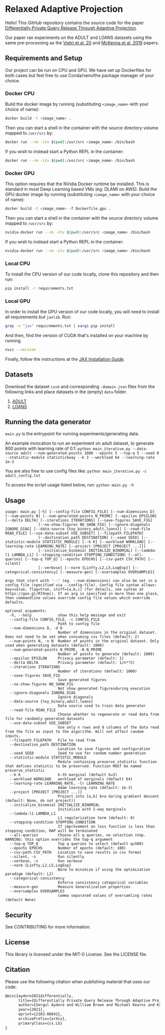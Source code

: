 # Relaxed Adaptive Projection
Hello! This GitHub repository contains the source code for the paper [Differentially Private Query Release Through Adaptive Projection](https://arxiv.org/abs/2103.06641).

Our paper ran experiments on the ADULT and LOANS datasets using the same pre-processing as the 
[Vietri et al. 20](http://proceedings.mlr.press/v119/vietri20b/vietri20b.pdf) and [McKenna et al. 2019](https://arxiv.org/abs/1901.09136) papers.

## Requirements and Setup
Our project can be run on CPU and GPU. We have set up Dockerfiles for both cases but feel free to use Conda/venv/the package manager of your choice.

### Docker CPU
Build the docker image by running (substituting `<image_name>` with your choice of name):
```bash
docker build -t <image_name> .
```

Then you can start a shell in the container with the source directory volume mapped to `/usr/src` by:
```bash
docker run --rm -itv $(pwd):/usr/src <image_name> /bin/bash
```

If you wish to instead start a Python REPL in the container:
```bash
docker run --rm -itv $(pwd):/usr/src <image_name> /bin/bash
```

### Docker GPU
This option requires that the NVidia Docker runtime be installed. This is standard in most Deep Learning based VMs (eg: DLAMI on AWS).
Build the GPU docker image by running (substituting `<image_name>` with your choice of name):
```bash
docker build -t <image_name> -f Dockerfile.gpu .
```

Then you can start a shell in the container with the source directory volume mapped to `/usr/src` by:
```bash
nvidia-docker run --rm -itv $(pwd):/usr/src <image_name> /bin/bash
```

If you wish to instead start a Python REPL in the container:
```bash
nvidia-docker run --rm -itv $(pwd):/usr/src <image_name> /bin/bash
```

### Local CPU
To install the CPU version of our code locally, clone this repository and then run:
```bash
pip install -r requirements.txt
```

### Local GPU
In order to install the GPU version of our code locally, you will need to install all requirements but `jaxlib`. Run:
```bash
grep -v "jax" requirements.txt | xargs pip install
```

And then, find the version of CUDA that's installed on your machine by running
```bash
nvcc --version
```

Finally, follow the instructions at the [JAX Installation Guide](https://github.com/google/jax#pip-installation-gpu-cuda).

## Datasets
Download the dataset `csv`s and corresponding `-domain.json` files from the following links and place datasets in the (empty) `data` folder.
1. [ADULT](https://github.com/ryan112358/private-pgm/tree/master/data)
1. [LOANS](https://github.com/giusevtr/fem/tree/master/datasets)

## Running the data generator
`main.py` is the entrypoint for running experiments/generating data.

An example invocation to run an experiment on adult dataset, to generate 800 points with learning rate of 0.1:
`python main_iterative.py --data-source adult --num-generated-points 1000 --epochs 5 --top-q 5 --seed 0 --statistic-module statistickway --k 3 --workload 64 --learning-rate 1e-3`

You are also free to use config files like:
`python main_iterative.py -c adult_config.txt`


To access the script usage listed below, run: `python main.py -h`

## Usage
```
usage: main.py [-h] [--config-file CONFIG_FILE] [--num-dimensions D] [--num-points N] [--num-generated-points N_PRIME] [--epsilon EPSILON] [--delta DELTA] [--iterations ITERATIONS] [--save-figures SAVE_FIG]
               [--no-show-figures NO_SHOW_FIG] [--ignore-diagonals IGNORE_DIAG] [--data-source {toy_binary,adult,loans}] [--read-file READ_FILE] [--use-data-subset USE_SUBSET] [--filepath FILEPATH]
               [--destination_path DESTINATION] [--seed SEED] [--statistic-module STATISTIC_MODULE] [--k K] [--workload WORKLOAD] [--learning-rate LEARNING_RATE] [--project [PROJECT [PROJECT ...]]]
               [--initialize_binomial INITIALIZE_BINOMIAL] [--lambda-l1 LAMBDA_L1] [--stopping-condition STOPPING_CONDITION] [--all-queries] [--top-q TOP_Q] [--epochs EPOCHS] [--csv-path CSV_PATH] [--silent]
               [--verbose] [--norm {Linfty,L2,L5,LogExp}] [--categorical-consistency] [--measure-gen] [--oversamples OVERSAMPLES]

Args that start with '--' (eg. --num-dimensions) can also be set in a config file (specified via --config-file). Config file syntax allows: key=value, flag=true, stuff=[a,b,c] (for details, see syntax at
https://goo.gl/R74nmi). If an arg is specified in more than one place, then commandline values override config file values which override defaults.

optional arguments:
  -h, --help            show this help message and exit
  --config-file CONFIG_FILE, -c CONFIG_FILE
                        Path to config file
  --num-dimensions D, -d D
                        Number of dimensions in the original dataset. Does not need to be set when consuming csv files (default: 2)
  --num-points N, -n N  Number of points in the original dataset. Only used when generating datasets (default: 1000)
  --num-generated-points N_PRIME, -N N_PRIME
                        Number of points to generate (default: 1000)
  --epsilon EPSILON     Privacy parameter (default: 1)
  --delta DELTA         Privacy parameter (default: 1/n**2)
  --iterations ITERATIONS
                        Number of iterations (default: 1000)
  --save-figures SAVE_FIG
                        Save generated figures
  --no-show-figures NO_SHOW_FIG
                        Not show generated figuresduring execution
  --ignore-diagonals IGNORE_DIAG
                        Ignore diagonals
  --data-source {toy_binary,adult,loans}
                        Data source used to train data generator
  --read-file READ_FILE
                        Choose whether to regenerate or read data from file for randomly generated datasets
  --use-data-subset USE_SUBSET
                        Use only n rows and d columns of the data read from the file as input to the algorithm. Will not affect random inputs.
  --filepath FILEPATH   File to read from
  --destination_path DESTINATION
                        Location to save figures and configuration
  --seed SEED           Seed to use for random number generation
  --statistic-module STATISTIC_MODULE
                        Module containing preserve_statistic function that defines statistic to be preserved. Function MUST be named preserve_statistic
  --k K                 k-th marginal (default k=3)
  --workload WORKLOAD   workload of marginals (default 64)
  --learning-rate LEARNING_RATE, -lr LEARNING_RATE
                        Adam learning rate (default: 1e-3)
  --project [PROJECT [PROJECT ...]]
                        Project into [a,b] b>a during gradient descent (default: None, do not project))
  --initialize_binomial INITIALIZE_BINOMIAL
                        Initialize with 1-way marginals
  --lambda-l1 LAMBDA_L1
                        L1 regularization term (default: 0)
  --stopping-condition STOPPING_CONDITION
                        If improvement on loss function is less than stopping condition, RAP will be terminated
  --all-queries         Choose all q queries, no selection step. WARNING: this option overrides the top-q argument
  --top-q TOP_Q         Top q queries to select (default q=500)
  --epochs EPOCHS       Number of epochs (default: 100)
  --csv-path CSV_PATH   Location to save results in csv format
  --silent, -s          Run silently
  --verbose, -v         Run verbose
  --norm {Linfty,L2,L5,LogExp}
                        Norm to minimize if using the optimization paradigm (default: L2)
  --categorical-consistency
                        Enforce consistency categorical variables
  --measure-gen         Measure Generalization properties
  --oversamples OVERSAMPLES
                        comma separated values of oversamling rates (default None)
```

## Security

See CONTRIBUTING for more information.

## License

This library is licensed under the MIT-0 License. See the LICENSE file.

## Citation
Please use the following citation when publishing material that uses our code:
```tex
@misc{aydore2021differentially,
      title={Differentially Private Query Release Through Adaptive Projection}, 
      author={Sergul Aydore and William Brown and Michael Kearns and Krishnaram Kenthapadi and Luca Melis and Aaron Roth and Ankit Siva},
      year={2021},
      eprint={2103.06641},
      archivePrefix={arXiv},
      primaryClass={cs.LG}
}
```
